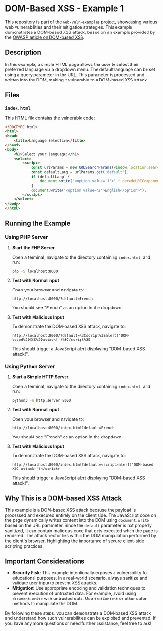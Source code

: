 # DOM-Based XSS - Example 1

This repository is part of the `web-vuln-examples` project, showcasing various web vulnerabilities and their mitigation strategies. This example demonstrates a DOM-based XSS attack, based on an example provided by the [OWASP article on DOM-based XSS](https://owasp.org/www-community/attacks/DOM_Based_XSS).

## Description

In this example, a simple HTML page allows the user to select their preferred language via a dropdown menu. The default language can be set using a query parameter in the URL. This parameter is processed and written into the DOM, making it vulnerable to a DOM-based XSS attack.

## Files

### `index.html`

This HTML file contains the vulnerable code:

```html
<!DOCTYPE html>
<html>
<head>
    <title>Language Selection</title>
</head>
<body>
    <h1>Select your language:</h1>
    <select>
        <script>
            const urlParams = new URLSearchParams(window.location.search);
            const defaultLang = urlParams.get('default');
            if (defaultLang) {
                document.write("<option value='1'>" + decodeURIComponent(defaultLang) + "</option>");
            }
            document.write("<option value='2'>English</option>");
        </script>
    </select>
</body>
</html>
```

## Running the Example

### Using PHP Server

1. **Start the PHP Server**

   Open a terminal, navigate to the directory containing `index.html`, and run:

   ```sh
   php -S localhost:8000
   ```

2. **Test with Normal Input**

   Open your browser and navigate to:

   ```
   http://localhost:8000/?default=French
   ```

   You should see "French" as an option in the dropdown.

3. **Test with Malicious Input**

   To demonstrate the DOM-based XSS attack, navigate to:

   ```
   http://localhost:8000/?default=%3Cscript%3Ealert('DOM-based%20XSS%20attack!')%3C/script%3E
   ```

   This should trigger a JavaScript alert displaying "DOM-based XSS attack!".

### Using Python Server

1. **Start a Simple HTTP Server**

   Open a terminal, navigate to the directory containing `index.html`, and run:

   ```sh
   python3 -m http.server 8000
   ```

2. **Test with Normal Input**

   Open your browser and navigate to:

   ```
   http://localhost:8000/index.html?default=French
   ```

   You should see "French" as an option in the dropdown.

3. **Test with Malicious Input**

   To demonstrate the DOM-based XSS attack, navigate to:

   ```
   http://localhost:8000/index.html?default=<script>alert('DOM-based XSS attack!')</script>
   ```

   This should trigger a JavaScript alert displaying "DOM-based XSS attack!".

## Why This is a DOM-based XSS Attack

This example is a DOM-based XSS attack because the payload is processed and executed entirely on the client side. The JavaScript code on the page dynamically writes content into the DOM using `document.write` based on the URL parameter. Since the `default` parameter is not properly sanitized, it can contain malicious code that gets executed when the page is rendered. The attack vector lies within the DOM manipulation performed by the client's browser, highlighting the importance of secure client-side scripting practices.

## Important Considerations

- **Security Risk**: This example intentionally exposes a vulnerability for educational purposes. In a real-world scenario, always sanitize and validate user input to prevent XSS attacks.
- **Mitigation**: Use appropriate encoding and validation techniques to prevent execution of untrusted data. For example, avoid using `document.write` with untrusted data. Use `textContent` or other safer methods to manipulate the DOM.

By following these steps, you can demonstrate a DOM-based XSS attack and understand how such vulnerabilities can be exploited and prevented. If you have any more questions or need further assistance, feel free to ask!
